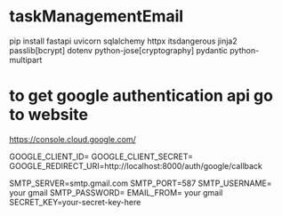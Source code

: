 # taskManagementEmail

pip install fastapi  uvicorn  sqlalchemy httpx itsdangerous jinja2  passlib[bcrypt] dotenv  python-jose[cryptography]  pydantic  python-multipart

# to get google authentication api go to website 
https://console.cloud.google.com/

GOOGLE_CLIENT_ID=
GOOGLE_CLIENT_SECRET=
GOOGLE_REDIRECT_URI=http://localhost:8000/auth/google/callback

SMTP_SERVER=smtp.gmail.com
SMTP_PORT=587
SMTP_USERNAME= your gmail
SMTP_PASSWORD=
EMAIL_FROM= your gmail 
SECRET_KEY=your-secret-key-here
